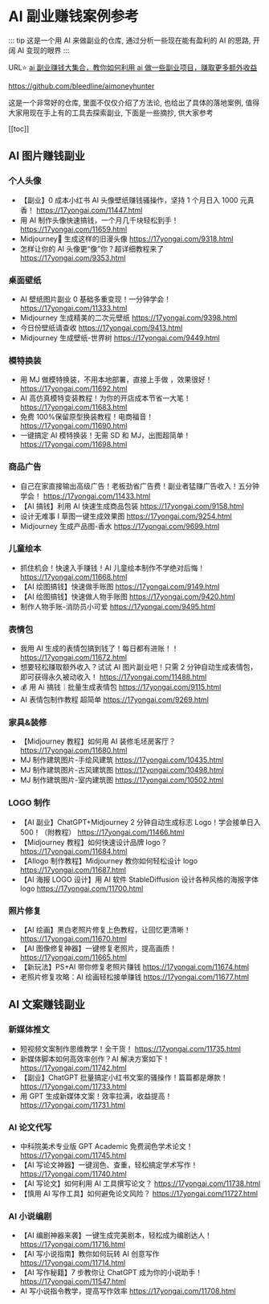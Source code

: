 # AI 副业赚钱案例参考

::: tip
这是一个用 AI 来做副业的仓库, 通过分析一些现在能有盈利的 AI 的思路, 开阔 AI 变现的眼界
:::

URL⭐️ [ai 副业赚钱大集合，教你如何利用 ai 做一些副业项目，赚取更多额外收益](https://github.com/bleedline/aimoneyhunter)

<https://github.com/bleedline/aimoneyhunter>

这是一个非常好的仓库, 里面不仅仅介绍了方法论, 也给出了具体的落地案例, 值得大家用现在手上有的工具去探索副业, 下面是一些摘抄, 供大家参考

[[toc]]

## AI 图片赚钱副业

### 个人头像

- 【副业】0 成本小红书 AI 头像壁纸赚钱骚操作，坚持 1 个月日入 1000 元真香！ https://17yongai.com/11447.html
- 用 AI 制作头像快速搞钱，一个月几千块轻松到手！ https://17yongai.com/11659.html
- Midjourney🚀 生成这样的旧漫头像 https://17yongai.com/9318.html
- 怎样让你的 AI 头像更“像”你？超详细教程来了 https://17yongai.com/9353.html

### 桌面壁纸

- AI 壁纸图片副业 0 基础多重变现！一分钟学会！ https://17yongai.com/11333.html
- Midjourney 生成精美的二次元壁纸 https://17yongai.com/9398.html
- 今日份壁纸请查收 https://17yongai.com/9413.html
- Midjourney 生成壁纸-世界树 https://17yongai.com/9449.html

### 模特换装

- 用 MJ 做模特换装，不用本地部署，直接上手做 ，效果很好！ https://17yongai.com/11692.html
- AI 高仿真模特变装教程！为你的开店成本节省一大笔！ https://17yongai.com/11683.html
- 免费 100%保留原型换装教程！电商福音！ https://17yongai.com/11690.html
- 一键搞定 AI 模特换装！无需 SD 和 MJ，出图超简单！ https://17yongai.com/11698.html

### 商品广告

- 自己在家直接输出高级广告！老板劲省广告费！副业者猛赚广告收入！五分钟学会！ https://17yongai.com/11433.html
- 【AI 搞钱】利用 AI 快速生成商品包装 https://17yongai.com/9158.html
- 设计无难事 I 草图一键生成效果图 https://17yongai.com/9254.html
- Midjourney 生成产品图-香水 https://17yongai.com/9699.html

### 儿童绘本

- 抓住机会！快速入手赚钱！AI 儿童绘本制作不学绝对后悔！ https://17yongai.com/11668.html
- 【AI 绘图搞钱】快速做手账图 https://17yongai.com/9149.html
- 【AI 绘图搞钱】快速做人物手账图 https://17yongai.com/9420.html
- 制作人物手账-消防员小可爱 https://17yongai.com/9495.html

### 表情包

- 我用 AI 生成的表情包搞到钱了！每日都有进账！！ https://17yongai.com/11672.html
- 想要轻松赚取额外收入？试试 AI 图片副业吧！只需 2 分钟自动生成表情包，即可获得永久被动收入！ https://17yongai.com/11488.html
- 💰 用 Ai 搞钱｜批量生成表情包 https://17yongai.com/9115.html
- AI 表情包制作教程 超简单 https://17yongai.com/9269.html

### 家具&装修

- 【Midjourney 教程】如何用 AI 装修毛坯房客厅？ https://17yongai.com/11680.html
- MJ 制作建筑图片-手绘风建筑 https://17yongai.com/10435.html
- MJ 制作建筑图片-古风建筑图 https://17yongai.com/10498.html
- MJ 制作建筑图片-室内建筑图 https://17yongai.com/10502.html

### LOGO 制作

- 【AI 副业】ChatGPT+Midjourney 2 分钟自动生成标志 Logo！学会接单日入 500！（附教程） https://17yongai.com/11466.html
- 【Midjourney 教程】如何快速设计品牌 logo？ https://17yongai.com/11684.html
- 【AIlogo 制作教程】Midjourney 教你如何轻松设计 logo https://17yongai.com/11687.html
- 【AI 海报 LOGO 设计】用 AI 软件 StableDiffusion 设计各种风格的海报字体 logo https://17yongai.com/11700.html

### 照片修复

- 【AI 绘画】黑白老照片修复上色教程，让回忆更清晰！ https://17yongai.com/11670.html
- 【AI 图像修复神器】一键修复老照片，提高画质！ https://17yongai.com/11665.html
- 【新玩法】PS+AI 带你修复老照片赚钱 https://17yongai.com/11674.html
- 老照片修复攻略：AI 绘画轻松接单赚钱 https://17yongai.com/11677.html

## AI 文案赚钱副业

### 新媒体推文

- 短视频文案制作思维教学！全干货！ https://17yongai.com/11735.html
- 新媒体脚本如何高效率创作？AI 解决方案如下！ https://17yongai.com/11742.html
- 【副业】ChatGPT 批量搞定小红书文案的骚操作！篇篇都是爆款！ https://17yongai.com/11733.html
- 用 GPT 生成新媒体文案！效率拉满，收益提高！ https://17yongai.com/11731.html

### AI 论文代写

- 中科院美术专业版 GPT Academic 免费润色学术论文！ https://17yongai.com/11745.html
- 【AI 写论文神器】一键润色、查重，轻松搞定学术写作！ https://17yongai.com/11740.html
- 【AI 写论文】如何利用 AI 工具撰写论文？ https://17yongai.com/11738.html
- 【慎用 AI 写作工具】如何避免论文风险？ https://17yongai.com/11727.html

### AI 小说编剧

- 【AI 编剧神器来袭】一键生成完美剧本，轻松成为编剧达人！ https://17yongai.com/11716.html
- 【AI 写小说指南】教你如何玩转 AI 创意写作 https://17yongai.com/11714.html
- 【AI 写作秘籍】7 步教你让 ChatGPT 成为你的小说助手！ https://17yongai.com/11547.html
- AI 写小说指令教学，提高写作效率 https://17yongai.com/11708.html
